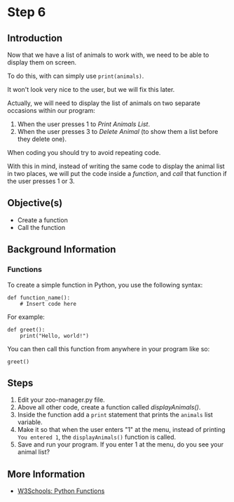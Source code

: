 # Step 6

## Introduction

Now that we have a list of animals to work with, we need to be able to display them on screen.

To do this, with can simply use `print(animals)`.

It won't look very nice to the user, but we will fix this later.

Actually, we will need to display the list of animals on two separate occasions within our program:

1. When the user presses 1 to *Print Animals List*.
2. When the user presses 3 to *Delete Animal* (to show them a list before they delete one).

When coding you should try to avoid repeating code.

With this in mind, instead of writing the same code to display the animal list in two places, we will put the code inside a *function*, and *call* that function if the user presses 1 or 3.

## Objective(s)

- Create a function
- Call the function

## Background Information

### Functions

To create a simple function in Python, you use the following syntax:

```
def function_name():
    # Insert code here
```

For example:

```
def greet():
    print("Hello, world!")
```

You can then call this function from anywhere in your program like so:

```
greet()
```

## Steps

1. Edit your zoo-manager.py file.
2. Above all other code, create a function called *displayAnimals()*.
3. Inside the function add a `print` statement that prints the `animals` list variable.
4. Make it so that when the user enters "1" at the menu, instead of printing `You entered 1`, the `displayAnimals()` function is called.
5. Save and run your program. If you enter 1 at the menu, do you see your animal list?

## More Information

- [W3Schools: Python Functions](https://www.w3schools.com/python/python_functions.asp)
